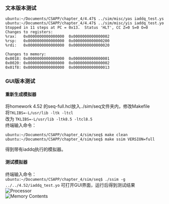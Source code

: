 ### 文本版本测试
```
ubuntu:~/Documents/CSAPP/chapter_4/4.47$ ../sim/misc/yas iaddq_test.ys
ubuntu:~/Documents/CSAPP/chapter_4/4.47$ ../sim/misc/yis iaddq_test.yo
Stopped in 11 steps at PC = 0x13.  Status 'HLT', CC Z=0 S=0 O=0
Changes to registers:
%rax:	0x0000000000000000	0x0000000000000002
%rsp:	0x0000000000000000	0x0000000000000200
%rdi:	0x0000000000000000	0x0000000000000020

Changes to memory:
0x0018:	0x0000000000000000	0x0000000000000001
0x0020:	0x0000000000000000	0x0000000000000002
0x01f8:	0x0000000000000000	0x0000000000000013
```
### GUI版本测试
#### 重新生成模拟器
将homework 4.52 的seq-full.hcl放入../sim/seq文件夹内，修改Makefile  
将```TKLIBS=-L/usr/lib -ltk -ltcl```  
改为 ```TKLIBS=-L/usr/lib -ltk8.5 -ltcl8.5```  
终端输入命令：  
```
ubuntu:~/Documents/CSAPP/chapter_4/sim/seq$ make clean
ubuntu:~/Documents/CSAPP/chapter_4/sim/seq$ make ssim VERSION=full
```
得到带有iaddq执行的模拟器。  

#### 测试模拟器  
终端输入命令：  
```ubuntu:~/Documents/CSAPP/chapter_4/sim/seq$ ./ssim -g ../../4.52/iaddq_test.yo```
可打开GUI界面，运行后得到测试结果  
![Processor](https://github.com/DesmondoRay/CSAPP/blob/master/chapter_4/4.52/Processor.png)  
![Memory Contents](https://github.com/DesmondoRay/CSAPP/blob/master/chapter_4/4.52/Memory%20Contents.png)  